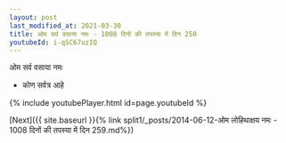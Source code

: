 ```yaml
---
layout: post
last_modified_at: 2021-03-30
title: ओम सर्व वसाया नमः - 1008 दिनों की तपस्या में दिन 250
youtubeId: i-qSC67uzIQ
---
```

 
 
 ओम सर्व वसाया नमः  
 
 -  कोण सर्वत्र आहे 
 
  
 
  
 
 
 
 
 
 


{% include youtubePlayer.html id=page.youtubeId %}
 
[Next]({{ site.baseurl }}{% link  split1/_posts/2014-06-12-ओम लोहिथाक्षय नमः - 1008 दिनों की तपस्या में दिन 259.md%})
 
